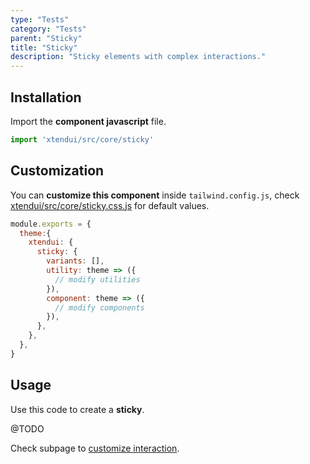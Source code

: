 ```yaml
---
type: "Tests"
category: "Tests"
parent: "Sticky"
title: "Sticky"
description: "Sticky elements with complex interactions."
---
```


## Installation

Import the **component javascript** file.

```jsx
import 'xtendui/src/core/sticky'
```

## Customization

You can **customize this component** inside `tailwind.config.js`, check [xtendui/src/core/sticky.css.js](https://github.com/minimit/xtendui/blob/master/src/core/sticky.css.js) for default values.

```jsx
module.exports = {
  theme:{
    xtendui: {
      sticky: {
        variants: [],
        utility: theme => ({
          // modify utilities
        }),
        component: theme => ({
          // modify components
        }),
      },
    },
  },
}
```

## Usage

Use this code to create a **sticky**.

@TODO

Check subpage to [customize interaction](/components/core/sticky/interaction).

